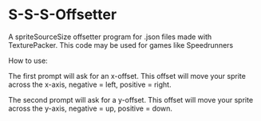 # S-S-S-Offsetter
A spriteSourceSize offsetter program for .json files made with TexturePacker. This code may be used for games like Speedrunners

How to use:

The first prompt will ask for an x-offset. This offset will move your sprite across the x-axis, negative = left, positive = right.

The second prompt will ask for a y-offset. This offset will move your sprite across the y-axis, negative = up, positive = down.
